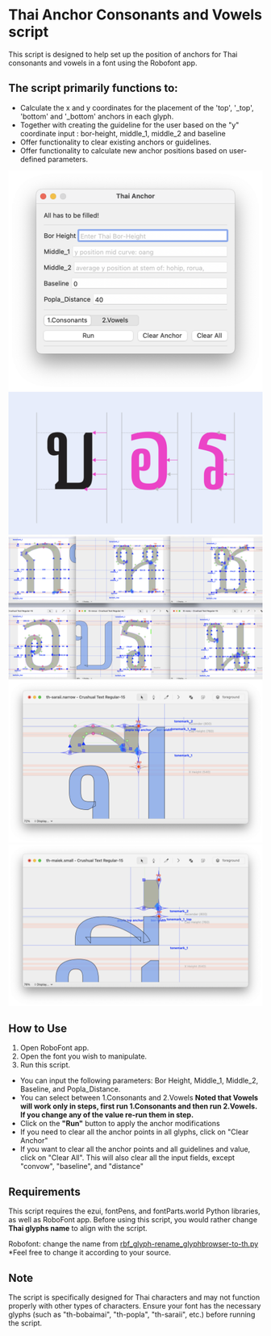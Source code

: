 # Thai Anchor Consonants and Vowels script

This script is designed to help set up the position of anchors for Thai consonants and vowels in a font using the Robofont app.

## The script primarily functions to:

- Calculate the x and y coordinates for the placement of the 'top', '_top', 'bottom' and '_bottom' anchors in each glyph.
- Together with creating the guideline for the user based on the "y" coordinate input : bor-height, middle_1, middle_2 and baseline
- Offer functionality to clear existing anchors or guidelines.
- Offer functionality to calculate new anchor positions based on user-defined parameters.

![Image of the UI](UI_Screenshot.png "UI screen shot")
![What does the input of the y coordinate do?](Thai-MarktoMark-31.jpeg "What does the input of the y coordinate do?")
![Example after running the script for consonant](Thai-MarktoMark-32.jpeg "Example after running the script for consonant")
![Mark to base](Thai-MarktoBase.png "Mark to base")
![Mark to mark](Thai-MarktoMark.png "Mark to mark")


## How to Use

1. Open RoboFont app.
2. Open the font you wish to manipulate.
3. Run this script. 

- You can input the following parameters: Bor Height, Middle_1, Middle_2, Baseline, and Popla_Distance.
- You can select between 1.Consonants and 2.Vowels  <!--two space to make the line break -->
**Noted that Vowels will work only in steps, first run 1.Consonants and then run 2.Vowels. If you change any of the value re-run them in step.**
- Click on the **"Run"** button to apply the anchor modifications
- If you need to clear all the anchor points in all glyphs, click on "Clear Anchor"
- If you want to clear all the anchor points and all guidelines and value, click on "Clear All". This will also clear all the input fields, except "convow", "baseline", and "distance"


## Requirements

This script requires the ezui, fontPens, and fontParts.world Python libraries, as well as RoboFont app. Before using this script, you would rather change **Thai glyphs name** to align with the script.

Robofont: change the name from [rbf_glyph-rename_glyphbrowser-to-th.py](rbf_glyph-rename_glyphbrowser-to-th.py)
\*Feel free to change it according to your source.

## Note

The script is specifically designed for Thai characters and may not function properly with other types of characters. Ensure your font has the necessary glyphs (such as "th-bobaimai", "th-popla", "th-saraii", etc.) before running the script.
